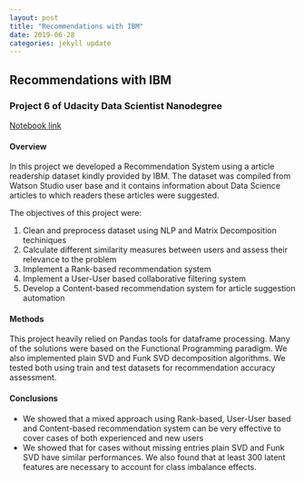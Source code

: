 ```yaml
---
layout: post
title: "Recommendations with IBM"
date: 2019-06-28
categories: jekyll update
---
```


## Recommendations with IBM

### Project 6 of Udacity Data Scientist Nanodegree

[Notebook link](https://github.com/bvcmartins/recommendations_IBM/blob/master/recommendations.ipynb)

#### Overview

In this project we developed a Recommendation System using
a article readership dataset kindly provided by IBM. The
dataset was compiled from Watson Studio user base 
and it contains information about Data Science articles to
which readers these articles were suggested. 

The objectives of this project were: 

1. Clean and preprocess dataset using NLP and Matrix
Decomposition techiniques
2. Calculate different similarity measures between users 
and assess their relevance to the problem
3. Implement a Rank-based recommendation system
4. Implement a User-User based collaborative filtering system
5. Develop a Content-based recommendation system for article suggestion automation

#### Methods

This project heavily relied on Pandas tools for dataframe
processing. Many of the solutions were based on the
Functional Programming paradigm. We also implemented 
plain SVD and Funk SVD decomposition algorithms. We tested
both using train and test datasets for recommendation
accuracy assessment.

#### Conclusions

- We showed that a mixed approach using Rank-based,
User-User based and Content-based recommendation system
can be very effective to cover cases of both experienced
and new users
- We showed that for cases without missing entries
plain SVD and Funk SVD have similar performances. We
also found that at least 300 latent features are necessary
to account for class imbalance effects.



